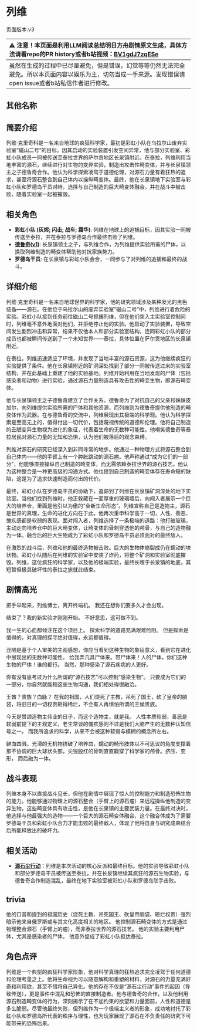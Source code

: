 # 列维
页面版本:v3
 

| :warning: 注意！本页面是利用LLM阅读总结明日方舟剧情原文生成，具体方法请看repo的PR history或者b站视频：[BV1gdJ7zqESe](https://www.bilibili.com/video/BV1gdJ7zqESe/)         |
|:----------------------------|
| 虽然在生成的过程中已尽量避免，但是错误，幻觉等等仍然无法完全避免。所以本页面内容以娱乐为主，切勿当成一手来源。发现错误请open issue或者b站私信作者进行修改。|



## 其他名称

## 简要介绍
列维·克里奇科是一名来自地球的疯狂科学家，最初是彩虹小队在乌拉尔山废弃实验室“磁山二号”的目标。因其启动的实验装置引发空间异常，他与部分实验室、彩虹小队成员一同被传送至泰拉世界的萨尔贡地区长泉镇附近。在泰拉，列维利用当地丰富的源石，继续进行对生物的变异实验，制造出攻击性畸变体，并与长泉镇领主之子德鲁奇合作。他认为科学探索凌驾于道德伦理，对源石力量有着狂热的追求，甚至将源石整合到自己体内以操纵畸变体。最终，他在长泉镇地下实验室与彩虹小队和罗德岛干员对峙，选择与自己制造的巨大畸变体融合，并在战斗中被击败，随着实验室一起被摧毁。
## 相关角色
-   **彩虹小队 (灰烬; 闪击; 战车; 霜华)**: 列维在地球上的追捕目标，因其实验一同被传送至泰拉，并在泰拉与罗德岛合作最终击败了列维。
-   **[德鲁奇](extended_char_de_lu_qi.md)([v1](../chars/extended_char_de_lu_qi.md))**: 长泉镇领主之子，与列维合作，为列维提供实验所需的尸体，以换取列维制造的畸变体帮助他对抗家族势力。
-   **罗德岛干员**: 在长泉镇与彩虹小队会合，一同参与了对列维的追捕和最终的战斗。
## 详细介绍
列维·克里奇科是一名来自地球世界的科学家，他的研究领域涉及某种发光的黑色结晶——源石。在他位于乌拉尔山的废弃实验室“磁山二号”中，列维进行着危险的实验。彩虹小队接到任务前往磁山二号抓捕列维，但在他们突入主实验室控制间时，列维毫不意外地面对他们，并拒绝停止他的实验。他启动了实验装置，导致空间发生剧烈冲击和异常，结果不仅他本人和部分实验室结构，连同彩虹小队的部分成员也都被瞬间传送到了一个未知世界——泰拉，具体位置在萨尔贡地区的长泉镇附近。

在泰拉，列维迅速适应了环境，并发现了当地丰富的源石资源，这为他继续疯狂的实验提供了条件。他在长泉镇附近的矿洞深处找到了部分一同被传送过来的实验室结构，并在此基础上重建了他的实验基地。列维开始利用在当地发现的尸体（包括感染者和动物）进行实验，通过源石力量制造具有攻击性的畸变生物，即源石畸变体。

他与长泉镇领主之子德鲁奇建立了合作关系。德鲁奇为了对抗自己的父亲和妹妹皮加尔，向列维提供实验所需的尸体和其他资源，而列维则为德鲁奇提供他制造的畸变体作为武器。在与德鲁奇的交流中，列维展现出其极端的科学观。他认为科学探索是至高无上的，值得付出一切代价，包括蔑视传统的道德和伦理。他将自己制造的丑陋变异生物视为进化的象征，代表着生命的无数种可能性。他嘲笑德鲁奇等泰拉居民对源石力量的无知和恐惧，认为他们被落后的观念束缚。

列维对源石的研究已经深入到非同寻常的地步。他通过一种物理方式将源石整合到自己体内——他的手臂上有一个肿胀跳动的源石瘤。他声称通过“成为它们的一部分”，他能够直接操纵自己制造的畸变体，而无需依赖泰拉世界的源石技艺。他认为这种整合是一种更高级的沟通方式。他也提到自己制造的畸变体存在寿命短的缺陷，这是为了追求快速制造而付出的代价。

最终，彩虹小队在罗德岛干员的协助下，追踪到了列维在长泉镇矿洞深处的地下实验室。当他们找到列维时，他正躲藏在一面厚重的玻璃墙后，向闯入者展示一个巨大的培养仓，里面是他引以为傲的“全新生命形态”。列维宣称自己是造物主，源石是世界的真理，生命的进化方向在于此。他再次重申科学高于一切，人性、善恶、愧疚感都是软弱的表现。面对闯入者，列维选择了一条极端的道路：他打破玻璃，主动走向培养仓中的巨大畸变体，让畸变体的骨刺穿透他的颅骨，与自己的造物融为一体。融合后的巨大生物成为了彩虹小队和罗德岛干员必须面对的最终敌人。

在激烈的战斗后，列维和他的最终造物被击败。巨大的生物体崩裂成仍在蠕动的块状物。彩虹小队随后在列维的实验室中安装了炸药，将整个矿洞和实验室彻底摧毁。列维，这位疯狂的科学家，以及他的极端实验，最终长埋于长泉镇的地底，其短暂但极具破坏性的泰拉之旅就此结束。
## 剧情高光
把手举起来，列维博士，离开终端机。
我还在想你们要多久才会出现。

结束了？我的新实验才刚刚开始。
不好意思，这可做不到。

我一生的心血都倾注在这个项目上。
探索科学的道路充满艰难险阻。
但是探索是值得的，对真理的探寻绝对值得，永远都值得。

丑陋是基于个人审美的主观感想，你应当看到这种生物的象征意义，看到它在进化中展现出的无数种可能性。
给我弄几具尸体来。带尸体来！人的尸体，你们这种生物的尸体！谁的都行。
当然，那种感染了源石疾病的人更好。

你有没有思考过为什么所谓的“源石技艺”可以控制“感染生物”。
只要成为它们的一部分，你自然就能和这些生物沟通，我们相处得很融洽。

王酋？贵族？血脉？
在我的祖国，人们烧死了主教，吊死了国王，砍了皇帝的脑袋，将旧日的一切权贵砸得稀烂，不会有人再惧怕所谓的王侯贵族。

今天是赞颂造物主伟业的日子，而这个造物主，就是我。
人性本质软弱，善恶是软弱前提下的主观定义，老生常谈的愧疚感则不过是我们大脑产生的无数种认知信号之一。
而我所追求的科学，从来不会被这种软弱与模糊的概念所左右。

鲜血四溅，光滑的无机物挤破了培养皿，蠕动的畸形肢体以不可思议的角度支撑着那不协调的巨大球状头部，尖锐殷红的骨刺直直戳穿了科学家的颅骨。挤压、变形， 而后融为一体。
## 战斗表现
列维本身不以直接战斗见长，但他在剧情中展现了惊人的控制能力和制造恐怖生物的能力。他能够通过物理上的源石整合（手臂上的源石瘤）来远程操纵他制造的变异生物，这些畸变体具有攻击性，是他在长泉镇的主要武装力量。在最终对决时，他选择与他最强大的造物——一个巨大的源石畸变体融合，这个融合体成为了需要罗德岛干员和彩虹小队合力才能击败的最终敌人，体现了他将自身与研究成果结合后所能释放出的破坏力。
## 相关活动
-   **[源石尘行动](../stories/act17d0.md)**：列维是本次活动的核心反派和最终目标。他的实验导致彩虹小队和部分罗德岛干员被传送至泰拉，并在长泉镇继续其疯狂的源石生物实验，与德鲁奇合作制造混乱，最终在地下实验室被彩虹小队和罗德岛联手击败。
## trivia
他的口音和提到的祖国历史（烧死主教、吊死国王、砍皇帝脑袋、砸烂权贵）强烈暗示他来自俄罗斯或与其文化高度相关的地区。
他控制源石畸变体的方式是通过物理整合源石（手臂上的瘤），而非泰拉世界的源石技艺。
他的实验主要利用尸体，尤其是感染者的尸体。
他意外促成了彩虹小队抵达泰拉。
## 角色点评
列维是一个典型的疯狂科学家形象，他对科学真理的狂热追求完全凌驾于任何道德和伦理考量之上。他将生命视为可以随意解构和重塑的材料，对源石的力量充满好奇和利用欲，甚至不惜将自己异化。他的存在不仅是“源石尘行动”事件的起因（导致传送），更是事件中混乱和恐怖的直接制造者。他与德鲁奇的合作，以及他利用源石制造畸变体的行为，深刻揭示了在不加约束的欲望和力量面前，人性和道德是多么脆弱。尽管他最终失败，但列维作为一个极端主义者的形象，成功地衬托了彩虹小队和罗德岛所代表的秩序与理性，也为玩家展现了源石在不负责任的研究下可能带来的恐怖后果。